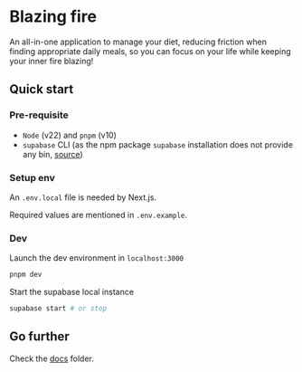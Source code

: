 # Blazing fire

An all-in-one application to manage your diet, reducing friction when finding appropriate daily meals, so you can focus on your life while keeping your inner fire blazing!

## Quick start

### Pre-requisite

- `Node` (v22) and `pnpm` (v10)
- `supabase` CLI (as the npm package `supabase` installation does not provide any bin, [source](https://github.com/supabase/supabase/issues/11851))

### Setup env

An `.env.local` file is needed by Next.js.

Required values are mentioned in `.env.example`.

### Dev

Launch the dev environment in `localhost:3000`

```bash
pnpm dev
```

Start the supabase local instance

```bash
supabase start # or stop
```

## Go further

Check the [docs](docs) folder.
